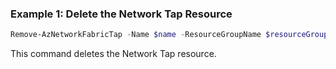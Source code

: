 ### Example 1: Delete the Network Tap Resource
```powershell
Remove-AzNetworkFabricTap -Name $name -ResourceGroupName $resourceGroupName
```

This command deletes the Network Tap resource.

